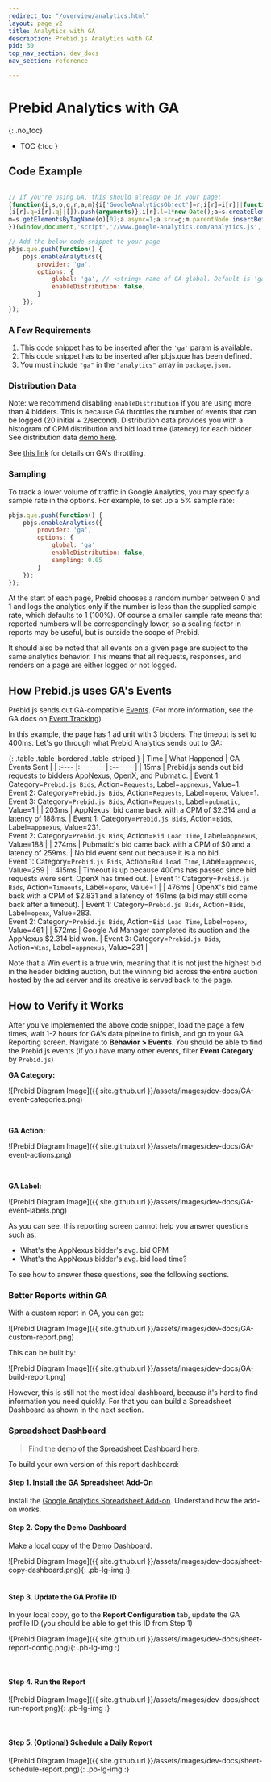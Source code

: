 ```yaml
---
redirect_to: "/overview/analytics.html"
layout: page_v2
title: Analytics with GA
description: Prebid.js Analytics with GA
pid: 30
top_nav_section: dev_docs
nav_section: reference

---
```




# Prebid Analytics with GA

{: .no_toc}

* TOC
{:toc }

## Code Example

```javascript

// If you're using GA, this should already be in your page:
(function(i,s,o,g,r,a,m){i['GoogleAnalyticsObject']=r;i[r]=i[r]||function(){
(i[r].q=i[r].q||[]).push(arguments)},i[r].l=1*new Date();a=s.createElement(o),
m=s.getElementsByTagName(o)[0];a.async=1;a.src=g;m.parentNode.insertBefore(a,m)
})(window,document,'script','//www.google-analytics.com/analytics.js','ga');

// Add the below code snippet to your page
pbjs.que.push(function() {
    pbjs.enableAnalytics({
        provider: 'ga',
        options: {
            global: 'ga', // <string> name of GA global. Default is 'ga'
            enableDistribution: false,
        }
    });
});

```

### A Few Requirements

1. This code snippet has to be inserted after the `'ga'` param is available.
2. This code snippet has to be inserted after pbjs.que has been defined.
3. You must include `"ga"` in the `"analytics"` array in `package.json`.

### Distribution Data

Note: we recommend disabling `enableDistribution` if you are using more than 4 bidders. This is because GA throttles the number of events that can be logged (20 initial + 2/second). Distribution data provides you with a histogram of CPM distribution and bid load time (latency) for each bidder. See distribution data [demo here](https://prebid.org/blog/header-bidding-analytics-coming-soon/#histogram-analysis-of-latency-and-cpm-distribution).

See [this link](https://developers.google.com/analytics/devguides/collection/protocol/v1/limits-quotas) for details on GA's throttling.

### Sampling

To track a lower volume of traffic in Google Analytics, you may specify a sample rate in the options. For example, to set up a 5% sample rate:

```javascript
pbjs.que.push(function() {
    pbjs.enableAnalytics({
        provider: 'ga',
        options: {
            global: 'ga'
            enableDistribution: false,
            sampling: 0.05
        }
    });
});
```

At the start of each page, Prebid chooses a random number between 0 and 1
and logs the analytics only if the number is less than the supplied sample rate, which defaults to 1 (100%).
Of course a smaller sample rate means that reported numbers will be correspondingly lower, so a scaling factor in reports may be useful, but is outside the scope of Prebid.

It should also be noted that all events on a given page are subject to the same analytics behavior. This means that all requests, responses, and renders on a page are either logged or not logged.

## How Prebid.js uses GA's Events

Prebid.js sends out GA-compatible [Events](https://support.google.com/analytics/answer/1033068). (For more information, see the GA docs on [Event Tracking](https://developers.google.com/analytics/devguides/collection/analyticsjs/events)).

In this example, the page has 1 ad unit with 3 bidders. The timeout is set to 400ms. Let's go through what Prebid Analytics sends out to GA:

{: .table .table-bordered .table-striped }
|    Time |    What Happened     |     GA Events Sent |
| :----  |:--------| :-------|
|    15ms |    Prebid.js sends out bid requests to bidders AppNexus, OpenX, and Pubmatic. | Event 1: Category=`Prebid.js Bids`, Action=`Requests`, Label=`appnexus`, Value=1.<br>Event 2: Category=`Prebid.js Bids`, Action=`Requests`, Label=`openx`, Value=1.<br>Event 3: Category=`Prebid.js Bids`, Action=`Requests`, Label=`pubmatic`, Value=1 |
|    203ms |    AppNexus' bid came back with a CPM of $2.314 and a latency of 188ms. |    Event 1: Category=`Prebid.js Bids`, Action=`Bids`, Label=`appnexus`, Value=231.<br>Event 2: Category=`Prebid.js Bids`, Action=`Bid Load Time`, Label=`appnexus`, Value=188 |
|    274ms |    Pubmatic's bid came back with a CPM of $0 and a latency of 259ms. |    No bid event sent out because it is a no bid. <br> Event 1: Category=`Prebid.js Bids`, Action=`Bid Load Time`, Label=`appnexus`, Value=259 |
| 415ms | Timeout is up because 400ms has passed since bid requests were sent. OpenX has timed out. | Event 1: Category=`Prebid.js Bids`, Action=`Timeouts`, Label=`openx`, Value=1 |
| 476ms | OpenX's bid came back with a CPM of $2.831 and a latency of 461ms (a bid may still come back after a timeout). | Event 1: Category=`Prebid.js Bids`, Action=`Bids`, Label=`openx`, Value=283. <br> Event 2: Category=`Prebid.js Bids`, Action=`Bid Load Time`, Label=`openx`, Value=461 |
| 572ms | Google Ad Manager completed its auction and the AppNexus $2.314 bid won. | Event 3: Category=`Prebid.js Bids`, Action=`Wins`, Label=`appnexus`, Value=231 |

Note that a Win event is a true win, meaning that it is not just the highest bid in the header bidding auction, but the winning bid across the entire auction hosted by the ad server and its creative is served back to the page.

## How to Verify it Works

After you've implemented the above code snippet, load the page a few times, wait 1-2 hours for GA's data pipeline to finish, and go to your GA Reporting screen. Navigate to **Behavior > Events**. You should be able to find the Prebid.js events (if you have many other events, filter **Event Category** by `Prebid.js`)

**GA Category:**

![Prebid Diagram Image]({{ site.github.url }}/assets/images/dev-docs/GA-event-categories.png)

<br>

**GA Action:**

![Prebid Diagram Image]({{ site.github.url }}/assets/images/dev-docs/GA-event-actions.png)

<br>

**GA Label:**

![Prebid Diagram Image]({{ site.github.url }}/assets/images/dev-docs/GA-event-labels.png)

As you can see, this reporting screen cannot help you answer questions such as:

* What's the AppNexus bidder's avg. bid CPM
* What's the AppNexus bidder's avg. bid load time?

To see how to answer these questions, see the following sections.

### Better Reports within GA

With a custom report in GA, you can get:

![Prebid Diagram Image]({{ site.github.url }}/assets/images/dev-docs/GA-custom-report.png)

This can be built by:

![Prebid Diagram Image]({{ site.github.url }}/assets/images/dev-docs/GA-build-report.png)

However, this is still not the most ideal dashboard, because it's hard to find information you need quickly. For that you can build a Spreadsheet Dashboard as shown in the next section.

### Spreadsheet Dashboard

> Find the [demo of the Spreadsheet Dashboard here](https://docs.google.com/spreadsheets/d/11czzvF5wczKoWGMrGgz0NFEOM7wsnAISbp_MpmGzogU/edit?usp=sharing).

To build your own version of this report dashboard:

#### Step 1. Install the GA Spreadsheet Add-On

Install the [Google Analytics Spreadsheet Add-on](https://developers.google.com/analytics/solutions/google-analytics-spreadsheet-add-on?hl=en). Understand how the add-on works.

#### Step 2. Copy the Demo Dashboard

Make a local copy of the [Demo Dashboard](https://docs.google.com/spreadsheets/d/11czzvF5wczKoWGMrGgz0NFEOM7wsnAISbp_MpmGzogU/edit?usp=sharing).

![Prebid Diagram Image]({{ site.github.url }}/assets/images/dev-docs/sheet-copy-dashboard.png){: .pb-lg-img :}
<br>
<br>

#### Step 3. Update the GA Profile ID

In your local copy, go to the **Report Configuration** tab, update the GA profile ID (you should be able to get this ID from Step 1)

![Prebid Diagram Image]({{ site.github.url }}/assets/images/dev-docs/sheet-report-config.png){: .pb-lg-img :}

<br>

#### Step 4. Run the Report

![Prebid Diagram Image]({{ site.github.url }}/assets/images/dev-docs/sheet-run-report.png){: .pb-lg-img :}

<br>

#### Step 5. (Optional) Schedule a Daily Report

![Prebid Diagram Image]({{ site.github.url }}/assets/images/dev-docs/sheet-schedule-report.png){: .pb-lg-img :}
